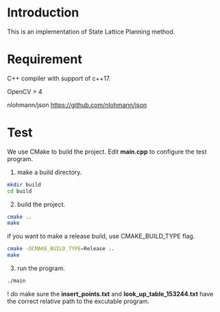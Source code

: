 <!--
 * @Author: Shengyong Li
 * @Date: 2022-04-23 11:34:30
 * @LastEditTime: 2022-04-23 20:10:03
 * @LastEditors: Please set LastEditors
 * @Description: Implementation of State Lattice Planning
-->


# Introduction
This is an implementation of State Lattice Planning method.


# Requirement
C++ compiler with support of c++17.

OpenCV > 4

nlohmann/json https://github.com/nlohmann/json

# Test
We use CMake to build the project. Edit **main.cpp** to configure the test program.

1. make a build directory.
```bash
mkdir build
cd build 
```

2. build the project.
```bash 
cmake ..
make 
```

if you want to make a release build, use CMAKE_BUILD_TYPE flag.
```bash 
cmake -DCMAKE_BUILD_TYPE=Release ..
make 
```

3. run the program. 
```bash
./main
```

! do make sure the **insert_points.txt** and **look_up_table_153244.txt** have the correct relative path to the excutable program.